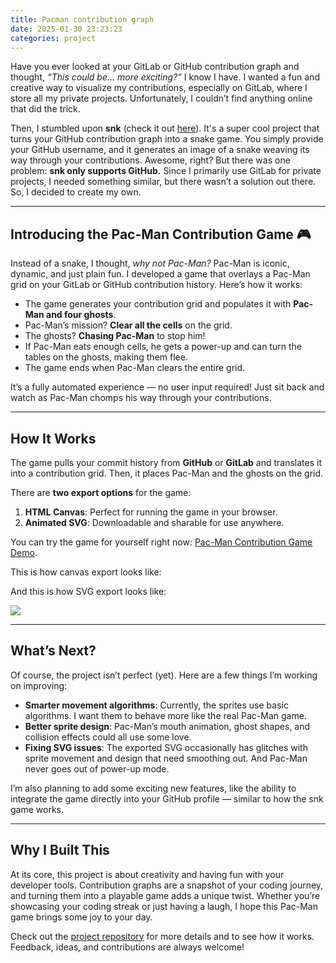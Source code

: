 ```yaml
---
title: Pacman contribution graph
date: 2025-01-30 23:23:23
categories: project
---
```


Have you ever looked at your GitLab or GitHub contribution graph and thought, *“This could be... more exciting?”* I know I have. I wanted a fun and creative way to visualize my contributions, especially on GitLab, where I store all my private projects. Unfortunately, I couldn’t find anything online that did the trick.

<!--more-->

Then, I stumbled upon **snk** (check it out [here](https://github.com/Platane/snk/)). It's a super cool project that turns your GitHub contribution graph into a snake game. You simply provide your GitHub username, and it generates an image of a snake weaving its way through your contributions. Awesome, right? But there was one problem: **snk only supports GitHub.** Since I primarily use GitLab for private projects, I needed something similar, but there wasn’t a solution out there. So, I decided to create my own.

---

## Introducing the Pac-Man Contribution Game 🎮

Instead of a snake, I thought, *why not Pac-Man?* Pac-Man is iconic, dynamic, and just plain fun. I developed a game that overlays a Pac-Man grid on your GitLab or GitHub contribution history. Here’s how it works:

- The game generates your contribution grid and populates it with **Pac-Man and four ghosts**. 
- Pac-Man’s mission? **Clear all the cells** on the grid. 
- The ghosts? **Chasing Pac-Man** to stop him!
- If Pac-Man eats enough cells, he gets a power-up and can turn the tables on the ghosts, making them flee.
- The game ends when Pac-Man clears the entire grid.

It’s a fully automated experience — no user input required! Just sit back and watch as Pac-Man chomps his way through your contributions.  

---

## How It Works

The game pulls your commit history from **GitHub** or **GitLab** and translates it into a contribution grid. Then, it places Pac-Man and the ghosts on the grid. 

There are **two export options** for the game:  

1. **HTML Canvas**: Perfect for running the game in your browser.  
2. **Animated SVG**: Downloadable and sharable for use anywhere.  

You can try the game for yourself right now: [Pac-Man Contribution Game Demo](https://abozanona.github.io/pacman-contribution-graph/).  

This is how canvas export looks like:

<canvas id="pacmancanvas" style="max-width:100%"></canvas>
<script type="module">
import { renderContributions } from 'https://cdn.jsdelivr.net/gh/abozanona/pacman-contribution-graph@1.0.1/dist/pacman-contribution-graph.min.js';
const canvas = document.getElementById('pacmancanvas');
const initializeGameCanvas = () =>
    renderContributions({
        platform: "gitlab",
        username: "abozanona",
        canvas: canvas,
        output: 'canvas',
        gameOverCallback: () => {
            console.log('GAME OVER');
            setTimeout(() => {
                console.log('Restarting');
                initializeGameCanvas();
            }, 3000);
        }
    });
initializeGameCanvas();
</script>

And this is how SVG export looks like:

![](https://cdn.jsdelivr.net/gh/abozanona/me.abozanona/images/projects/pacman/pacman.svg)

---

## What’s Next?

Of course, the project isn’t perfect (yet). Here are a few things I’m working on improving:  

- **Smarter movement algorithms**: Currently, the sprites use basic algorithms. I want them to behave more like the real Pac-Man game.  
- **Better sprite design**: Pac-Man’s mouth animation, ghost shapes, and collision effects could all use some love.  
- **Fixing SVG issues**: The exported SVG occasionally has glitches with sprite movement and design that need smoothing out. And Pac-Man never goes out of power-up mode.

I’m also planning to add some exciting new features, like the ability to integrate the game directly into your GitHub profile — similar to how the snk game works.  

---

## Why I Built This

At its core, this project is about creativity and having fun with your developer tools. Contribution graphs are a snapshot of your coding journey, and turning them into a playable game adds a unique twist. Whether you’re showcasing your coding streak or just having a laugh, I hope this Pac-Man game brings some joy to your day.

Check out the [project repository](https://github.com/abozanona/pacman-contribution-graph/) for more details and to see how it works. Feedback, ideas, and contributions are always welcome!  
